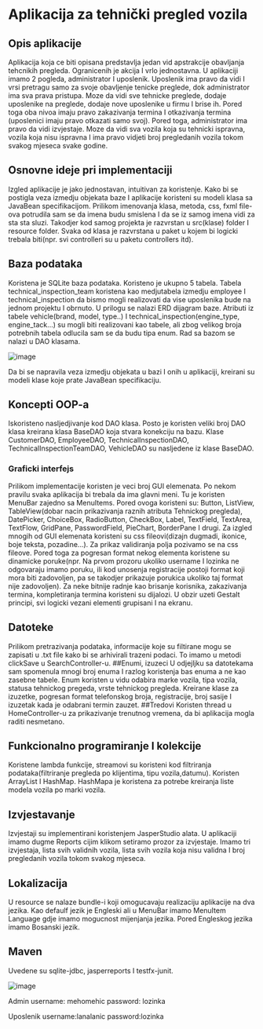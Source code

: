 # Aplikacija za tehnički pregled vozila

## Opis aplikacije

Aplikacija koja ce biti opisana predstavlja jedan vid apstrakcije obavljanja tehcnikih pregleda. Ogranicenih je
akcija I vrlo jednostavna.
U aplikaciji imamo 2 pogleda, administrator I uposlenik. Uposlenik ima pravo da vidi I vrsi pretragu samo za
svoje obavljenje tenicke preglede, dok administrator ima sva prava pristupa. Moze da vidi sve tehnicke
preglede, dodaje uposlenike na preglede, dodaje nove uposlenike u firmu I brise ih.
Pored toga oba nivoa imaju pravo zakazivanja termina I otkazivanja termina (uposlenici imaju pravo otkazati
samo svoj).
Pored toga, administrator ima pravo da vidi izvjestaje. Moze da vidi sva vozila koja su tehnicki ispravna, vozila
koja nisu ispravna I ima pravo vidjeti broj pregledanih vozila tokom svakog mjeseca svake godine.

## Osnovne ideje pri implementaciji

Izgled aplikacije je jako jednostavan, intuitivan za koristenje.
Kako bi se postigla veza izmedju objekata baze I aplikacije koristeni su modeli klasa sa JavaBean
specifikacijom.
Prilikom imenovanja klasa, metoda, css, fxml file-ova potrudila sam se da imena budu smislena I da se iz
samog imena vidi za sta sta sluzi.
Takodjer kod samog projekta je razvrstan u src(klase) folder I resource folder. Svaka od klasa je razvrstana u
paket u kojem bi logicki trebala biti(npr. svi controlleri su u paketu controllers itd).

## Baza podataka

Koristena je SQLite baza podataka. Koristeno je ukupno 5 tabela. Tabela technical_inspection_team koristena
kao medjutabela izmedju employee I technical_inspection da bismo mogli realizovati da vise uposlenika bude
na jednom projektu I obrnuto. U prilogu se nalazi ERD dijagram baze. Atributi iz tabele vehicle(brand, model,
type..) I technical_inspection(engine_type, engine_tack...) su mogli biti realizovani kao tabele, ali zbog velikog
broja potrebnih tabela odlucila sam se da budu tipa enum. Rad sa bazom se nalazi u DAO klasama.

![image](https://user-images.githubusercontent.com/96090279/235447124-6f1b05fa-5e89-4632-8b8b-f150648e037d.png)

Da bi se napravila veza izmedju objekata u bazi I onih u aplikaciji, kreirani su modeli klase koje prate
JavaBean specifikaciju.

## Koncepti OOP-a

Iskoristeno nasljedjivanje kod DAO klasa. Posto je koristen veliki broj DAO klasa kreirana klasa BaseDAO koja
stvara konekciju na bazu. Klase CustomerDAO, EmployeeDAO, TechnicalInspectionDAO,
TechnicalInspectionTeamDAO, VehicleDAO su nasljedene iz klase BaseDAO.

### Graficki interfejs
Prilikom implementacije koristen je veci broj GUI elemenata. Po nekom pravilu svaka aplikacija bi trebala da
ima glavni meni. Tu je koristen MenuBar zajedno sa MenuItems.
Pored ovoga koristeni su: Button, ListView, TableView(dobar nacin prikazivanja raznih atributa Tehnickog
pregleda), DatePicker, ChoiceBox, RadioButton, CheckBox, Label, TextField, TextArea, TextFlow, GridPane,
PasswordField, PieChart, BorderPane I drugi.
Za izgled mnogih od GUI elemenata koristeni su css fileovi(dizajn dugmadi, ikonice, boje teksta, pozadine...).
Za prikaz validiranja polja pozivamo se na css fileove. Pored toga za pogresan format nekog elementa
koristene su dinamicke poruke(npr. Na prvom prozoru ukoliko username I lozinka ne odgovaraju imamo
poruku, ili kod unosenja registracije postoji format koji mora biti zadovoljen, pa se takodjer prikazuje porukica
ukoliko taj format nije zadovoljen). Za neke bitnije radnje kao brisanje korisnika, zakazivanja termina,
kompletiranja termina koristeni su dijalozi.
U obzir uzeti Gestalt principi, svi logicki vezani elementi grupisani I na ekranu.

## Datoteke
Prilikom pretrazivanja podataka, informacije koje su filtirane mogu se zapisati u .txt file kako bi se arhivirali
trazeni podaci. To imamo u metodi clickSave u SearchController-u.
##Enumi, izuzeci
U odjejljku sa datotekama sam spomenula mnogi broj enuma I razlog koristenja bas enuma a ne kao zasebne
tabele. Enum koristen u vidu odabira marke vozila, tipa vozila, statusa tehnickog pregeda, vrste tehnickog
pregleda. Kreirane klase za izuzetke, pogresan format telefonskog broja, registracije, broj sasije I izuzetak
kada je odabrani termin zauzet.
##Tredovi
Koristen thread u HomeController-u za prikazivanje trenutnog vremena, da bi aplikacija mogla raditi
nesmetano.
## Funkcionalno programiranje I kolekcije
Koristene lambda funkcije, streamovi su koristeni kod filtriranja podataka(filtriranje pregleda po klijentima, tipu
vozila,datumu). Koristen ArrayList I HashMap. HashMapa je koristena za potrebe kreiranja liste modela vozila
po marki vozila.

## Izvjestavanje
Izvjestaji su implementirani koristenjem JasperStudio alata. U aplikaciji imamo dugme Reports cijim klikom
setiramo prozor za izvjestaje. Imamo tri izvjestaja, lista svih validnih vozila, lista svih vozila koja nisu validna I
broj pregledanih vozila tokom svakog mjeseca.
## Lokalizacija
U resource se nalaze bundle-i koji omogucavaju realizaciju aplikacije na dva jezika. Kao defaulf jezik je
Engleski ali u MenuBar imamo MenuItem Language gdje imamo mogucnost mijenjanja jezika. Pored
Engleskog jezika imamo Bosanski jezik.

## Maven
Uvedene su sqlite-jdbc, jasperreports I testfx-junit. 

![image](https://user-images.githubusercontent.com/96090279/235447373-8c61e4f5-64d1-4e39-82a3-e35d71fba363.png)


Admin
username: mehomehic
password: lozinka

Uposlenik
username:lanalanic
password:lozinka


